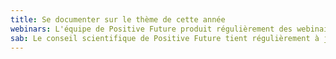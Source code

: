 ```yaml
---
title: Se documenter sur le thème de cette année
webinars: L'équipe de Positive Future produit régulièrement des webinaires liés au thème du concours en cours. Consultez le calendrier des prochains webinaires et inscrivez-vous pour y assister en temps réel.
sab: Le conseil scientifique de Positive Future tient régulièrement à jour une liste de ressources pour alimenter votre réflexion. Retrouvez prochainement nos articles, vidéos et podcasts dans la section "Matière à penser".
---
```

